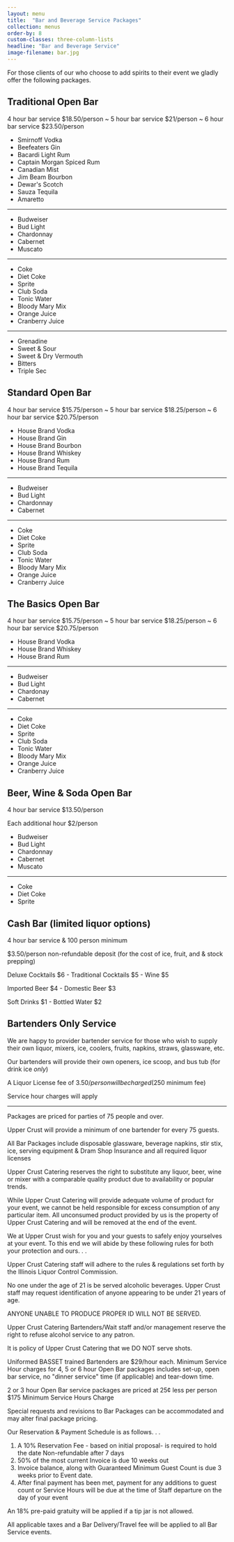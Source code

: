 ```yaml
---
layout: menu
title:  "Bar and Beverage Service Packages"
collection: menus
order-by: 8
custom-classes: three-column-lists
headline: "Bar and Beverage Service"
image-filename: bar.jpg
---
```


For those clients of our who choose to add spirits to their event we gladly offer the following packages.


## Traditional Open Bar

4 hour bar service $18.50/person ~ 5 hour bar service $21/person ~ 6 hour bar service $23.50/person

- Smirnoff Vodka
- Beefeaters Gin
- Bacardi Light Rum
- Captain Morgan Spiced Rum
- Canadian Mist
- Jim Beam Bourbon
- Dewar's Scotch
- Sauza Tequila
- Amaretto

* * *

- Budweiser
- Bud Light
- Chardonnay
- Cabernet
- Muscato

* * *

- Coke
- Diet Coke
- Sprite
- Club Soda
- Tonic Water
- Bloody Mary Mix
- Orange Juice
- Cranberry Juice

* * *

- Grenadine
- Sweet & Sour
- Sweet & Dry Vermouth
- Bitters
- Triple Sec


## Standard Open Bar

4 hour bar service $15.75/person ~ 5 hour bar service $18.25/person ~ 6 hour bar service $20.75/person


- House Brand Vodka
- House Brand Gin
- House Brand Bourbon
- House Brand Whiskey
- House Brand Rum
- House Brand Tequila

* * *

- Budweiser
- Bud Light
- Chardonnay
- Cabernet

* * *

- Coke
- Diet Coke
- Sprite
- Club Soda
- Tonic Water
- Bloody Mary Mix
- Orange Juice
- Cranberry Juice


## The Basics Open Bar

4 hour bar service $15.75/person ~ 5 hour bar service $18.25/person ~ 6 hour bar service $20.75/person

- House Brand Vodka
- House Brand Whiskey
- House Brand Rum

* * *

- Budweiser
- Bud Light
- Chardonay
- Cabernet

* * *

- Coke
- Diet Coke
- Sprite
- Club Soda
- Tonic Water
- Bloody Mary Mix
- Orange Juice
- Cranberry Juice


## Beer, Wine & Soda Open Bar

4 hour bar service $13.50/person

Each additional hour $2/person

- Budweiser
- Bud Light
- Chardonnay
- Cabernet
- Muscato

* * *

- Coke
- Diet Coke
- Sprite


## Cash Bar (limited liquor options)

4 hour bar service & 100 person minimum

$3.50/person non-refundable deposit (for the cost of ice, fruit, and & stock prepping)

Deluxe Cocktails $6  -  Traditional Cocktails $5  -  Wine $5

Imported Beer $4  -  Domestic Beer $3

Soft Drinks $1  -  Bottled Water $2


## Bartenders Only Service

We are happy to provider bartender service for those who wish to supply their own liquor, mixers, ice,
coolers, fruits, napkins, straws, glassware, etc.

Our bartenders will provide their own openers, ice scoop, and bus tub (for drink ice _only_)

A Liquor License fee of $3.50/person will be charged ($250 minimum fee)

Service hour charges will apply

* * *

Packages are priced for parties of 75 people and over.

Upper Crust will provide a minimum of one bartender for every 75 guests. 
 
All Bar Packages include disposable glassware, beverage napkins, stir stix, ice, serving
equipment & Dram Shop Insurance and all required liquor licenses  
 
Upper Crust Catering reserves the right to substitute any liquor, beer, wine or
mixer with a comparable quality product due to availability or popular trends. 
 
While Upper Crust Catering will provide adequate volume of product for your event,
we cannot be held responsible for excess consumption of any particular item.   All
unconsumed product provided by us is the property of Upper Crust Catering and will be
removed at the end of the event. 
 
We at Upper Crust wish for you and your guests to safely enjoy yourselves at your event.
To this end we will abide by these following rules for both your protection and ours. . .  
 
Upper Crust Catering staff will adhere to the rules & regulations
set forth by the Illinois Liquor Control Commission. 
 
No one under the age of 21 is be served alcoholic beverages.  Upper Crust staff 
may request identification of anyone appearing to be under 21 years of age.   
 
ANYONE UNABLE TO PRODUCE PROPER ID WILL NOT BE SERVED. 
 
Upper Crust Catering Bartenders/Wait staff and/or management
reserve the right to refuse alcohol service to any patron. 
 
It is policy of Upper Crust Catering that we DO NOT serve shots. 
 
Uniformed BASSET trained Bartenders are $29/hour each. Minimum Service Hour charges
for 4, 5 or 6 hour Open Bar packages includes set-up, open bar service, no "dinner service"
time (if applicable) and tear-down time.  
 
2 or 3 hour Open Bar service packages are priced at 25¢ less per person $175 Minimum Service
Hours Charge 
 
Special requests and revisions to Bar Packages can be accommodated
and may alter final package pricing. 
 
Our Reservation & Payment Schedule is as follows. . .

1. A 10% Reservation Fee - based on initial proposal- is required to hold the date Non-refundable after 7 days 
2. 50% of the most current Invoice is due 10 weeks out 
3. Invoice balance, along with Guaranteed Minimum Guest Count is due 3 weeks prior to Event date.   
4. After final payment has been met, payment for any additions to guest count or Service Hours will
be due at the time of Staff departure on the day of your event 
 
An 18% pre-paid gratuity will be applied if a tip jar is not allowed. 
 
All applicable taxes and a Bar Delivery/Travel fee will be applied to all Bar Service events. 
